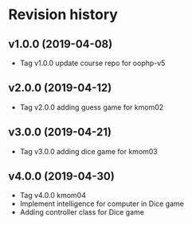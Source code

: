 Revision history
===================



v1.0.0 (2019-04-08)
--------------------

* Tag v1.0.0 update course repo for oophp-v5


v2.0.0 (2019-04-12)
--------------------

* Tag v2.0.0 adding guess game for kmom02


v3.0.0 (2019-04-21)
--------------------

* Tag v3.0.0 adding dice game for kmom03


v4.0.0 (2019-04-30)
--------------------

* Tag v4.0.0 kmom04
* Implement intelligence for computer in Dice game
* Adding controller class for Dice game
